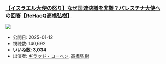 ### [【イスラエル大使の怒り】なぜ国連決議を非難？パレスチナ大使への回答【ReHacQ高橋弘樹】](https://www.youtube.com/watch?v=Mxn4sDfjlDQ)
[![](https://img.youtube.com/vi/Mxn4sDfjlDQ/sddefault.jpg)](https://www.youtube.com/watch?v=Mxn4sDfjlDQ)
-   公開日: 2025-01-12
-   視聴数: 140,692
-   **いいね数: 3,034**
-   出演者: [ギラッド・コーヘン](/rehacq_fan/people/ギラッド・コーヘン "wikilink"), [高橋弘樹](/rehacq_fan/people/高橋弘樹 "wikilink")
